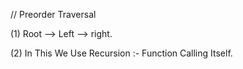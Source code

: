 // Preorder Traversal

(1) Root --> Left --> right. 

(2) In This We Use Recursion :- Function Calling Itself. 
























